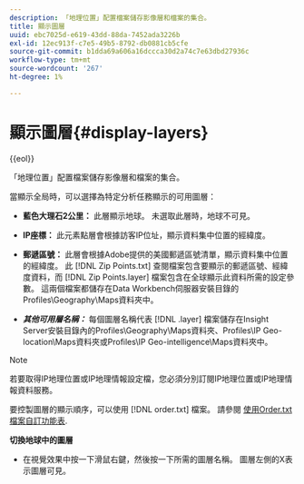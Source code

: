 ```yaml
---
description: 「地理位置」配置檔案儲存影像層和檔案的集合。
title: 顯示圖層
uuid: ebc7025d-e619-43dd-88da-7452ada3226b
exl-id: 12ec913f-c7e5-49b5-8792-db0881cb5cfe
source-git-commit: b1dda69a606a16dccca30d2a74c7e63dbd27936c
workflow-type: tm+mt
source-wordcount: '267'
ht-degree: 1%

---
```


# 顯示圖層{#display-layers}

{{eol}}

「地理位置」配置檔案儲存影像層和檔案的集合。

當顯示全局時，可以選擇為特定分析任務顯示的可用圖層：

* **藍色大理石2公里：** 此層顯示地球。 未選取此層時，地球不可見。
* **IP座標：** 此元素點層會根據訪客IP位址，顯示資料集中位置的經緯度。
* **郵遞區號：** 此層會根據Adobe提供的美國郵遞區號清單，顯示資料集中位置的經緯度。 此 [!DNL Zip Points.txt] 查閱檔案包含要顯示的郵遞區號、經緯度資料，而 [!DNL Zip Points.layer] 檔案包含在全球顯示此資料所需的設定參數。 這兩個檔案都儲存在Data Workbench伺服器安裝目錄的Profiles\Geography\Maps資料夾中。

* ***其他可用層名稱：*** 每個圖層名稱代表 [!DNL .layer] 檔案儲存在Insight Server安裝目錄內的Profiles\Geography\Maps資料夾、Profiles\IP Geo-location\Maps資料夾或Profiles\IP Geo-intelligence\Maps資料夾中。

>[!NOTE]
>
>若要取得IP地理位置或IP地理情報設定檔，您必須分別訂閱IP地理位置或IP地理情報資料服務。

要控製圖層的顯示順序，可以使用 [!DNL order.txt] 檔案。 請參閱 [使用Order.txt檔案自訂功能表](../../../../home/c-get-started/c-intf-anlys-ftrs/c-ctm-menus/t-cstm-menus-ordr-files.md#task-a391800a8dd444deb3e1516d5189f999).

**切換地球中的圖層**

* 在視覺效果中按一下滑鼠右鍵，然後按一下所需的圖層名稱。 圖層左側的X表示圖層可見。
